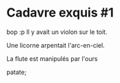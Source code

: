 # Cadavre exquis #1
bop :p
Il y avait un violon sur le toit.

Une licorne arpentait l'arc-en-ciel.

La flute est manipulés par l'ours

patate;
